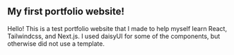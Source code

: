 ## My first portfolio website!
Hello! This is a test portfolio website that I made to help myself learn React, Tailwindcss, and Next.js.
I used daisyUI for some of the components, but otherwise did not use a template.
